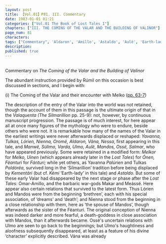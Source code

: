 ```yaml
---
layout: post
title: 【Vol.01】P81. III. Commentary
date: 1983-01-01 01:21
categories: ["Vol.01 The Book of Lost Tales I"]
chapters: ["III. THE COMING OF THE VALAR AND THE BUILDING OF VALINOR"]
page_num: 81
characters: 
tags: ["Commentary", 'Aldaron', 'Amillo', 'Astaldo', 'Aulë', 'Earth-lady']
description: 
published: true
---
```


<BR>
Commentary on <I>The Coming of the Valar and the Building of Valinor</I>

The abundant instruction provided by Rúmil on this occasion is best discussed in sections, and I begin with:

(i) The Coming of the Valar and their encounter with Melko ([pp. 63-7]({{site.baseurl}}/vol01-p63))

The description of the entry of the Valar into the world was not retained, though the account of them in this passage is the ultimate origin of that in the <I>Valaquenta (The Silmarillion</I> pp. 25-9): not, however, by continuous manuscript progression. The passage is of much interest, for here appear all at once many figures of the mythology who were to endure, beside others who were not. It is remarkable how many of the names of the Valar in the earliest writings were never afterwards displaced or reshaped: <I>Yavanna, Tulkas, Lórien, Nienna, Oromë, Aldaron, Vána, Nessa</I>, first appearing in this tale, and <I>Manwë, Súlimo, Varda, Ulmo, Aulë, Mandos, Ossë, Salmar</I>, who have appeared previously. Some were retained in a modified form: <I>Melkor</I> for <I>Melko, Uinen</I> (which appears already later in the <I>Lost Tales</I>) for <I>Ónen, Fëanturi</I> for <I>Fánturi;</I> while yet others, as Yavanna <I>Palúrien</I> and Tulkas <I>Poldórëa</I>, survived long in the ‘Silmarillion’ tradition before being displaced by <I>Kementári</I> (but cf. <I>Kémi</I> ‘Earth-lady’ in this tale) and <I>Astaldo</I>. But some of these early Valar had disappeared by the next stage or phase after the <I>Lost Tales:</I> Ómar-Amillo, and the barbaric war-gods Makar and Meássë. Here appear also certain relations that survived to the latest form. Thus Lórien and Mandos were from the beginning ‘brethren’, each with his special association, of ‘dreams' and ‘death’; and Nienna stood from the beginning in a close relationship with them, here as ‘the spouse of Mandos’, though afterwards as the sister of the Fëanturi. The original conception of Nienna was indeed darker and more fearful, a death-goddess in close association with Mandos, than it afterwards became. Ossë's uncertain relations with Ulmo are seen to go back to the beginnings; but Ulmo's haughtiness and aloofness subsequently disappeared, at least as a feature of his divine ‘character’ explicitly described. Vána was already

